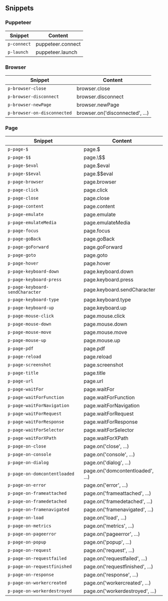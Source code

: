 ## Snippets

### Puppeteer

| Snippet     | Content           |
| ----------- | ----------------- |
| `p-connect` | puppeteer.connect |
| `p-launch`  | puppeteer.launch  |

### Browser

| Snippet                     | Content                         |
| --------------------------- | ------------------------------- |
| `p-browser-close`           | browser.close                   |
| `p-browser-disconnect`      | browser.disconnect              |
| `p-browser-newPage`         | browser.newPage                 |
| `p-browser-on-disconnected` | browser.on('disconnected', ...) |

### Page

| Snippet                         | Content                          |
| ------------------------------- | -------------------------------- |
| `p-page-$`                      | page.\$                          |
| `p-page-$$`                     | page.\\$\$                       |
| `p-page-$eval`                  | page.\$eval                      |
| `p-page-$$eval`                 | page.\$\$eval                    |
| `p-page-browser`                | page.browser                     |
| `p-page-click`                  | page.click                       |
| `p-page-close`                  | page.close                       |
| `p-page-content`                | page.content                     |
| `p-page-emulate`                | page.emulate                     |
| `p-page-emulateMedia`           | page.emulateMedia                |
| `p-page-focus`                  | page.focus                       |
| `p-page-goBack`                 | page.goBack                      |
| `p-page-goForward`              | page.goForward                   |
| `p-page-goto`                   | page.goto                        |
| `p-page-hover`                  | page.hover                       |
| `p-page-keyboard-down`          | page.keyboard.down               |
| `p-page-keyboard-press`         | page.keyboard.press              |
| `p-page-keyboard-sendCharacter` | page.keyboard.sendCharacter      |
| `p-page-keyboard-type`          | page.keyboard.type               |
| `p-page-keyboard-up`            | page.keyboard.up                 |
| `p-page-mouse-click`            | page.mouse.click                 |
| `p-page-mouse-down`             | page.mouse.down                  |
| `p-page-mouse-move`             | page.mouse.move                  |
| `p-page-mouse-up`               | page.mouse.up                    |
| `p-page-pdf`                    | page.pdf                         |
| `p-page-reload`                 | page.reload                      |
| `p-page-screenshot`             | page.screenshot                  |
| `p-page-title`                  | page.title                       |
| `p-page-url`                    | page.url                         |
| `p-page-waitFor`                | page.waitFor                     |
| `p-page-waitForFunction`        | page.waitForFunction             |
| `p-page-waitForNavigation`      | page.waitForNavigation           |
| `p-page-waitForRequest`         | page.waitForRequest              |
| `p-page-waitForResponse`        | page.waitForResponse             |
| `p-page-waitForSelector`        | page.waitForSelector             |
| `p-page-waitForXPath`           | page.waitForXPath                |
| `p-page-on-close`               | page.on('close', ...)            |
| `p-page-on-console`             | page.on('console', ...)          |
| `p-page-on-dialog`              | page.on('dialog', ...)           |
| `p-page-on-domcontentloaded`    | page.on('domcontentloaded', ...) |
| `p-page-on-error`               | page.on('error', ...)            |
| `p-page-on-frameattached`       | page.on('frameattached', ...)    |
| `p-page-on-framedetached`       | page.on('framedetached', ...)    |
| `p-page-on-framenavigated`      | page.on('framenavigated', ...)   |
| `p-page-on-load`                | page.on('load', ...)             |
| `p-page-on-metrics`             | page.on('metrics', ...)          |
| `p-page-on-pageerror`           | page.on('pageerror', ...)        |
| `p-page-on-popup`               | page.on('popup', ...)            |
| `p-page-on-request`             | page.on('request', ...)          |
| `p-page-on-requestfailed`       | page.on('requestfailed', ...)    |
| `p-page-on-requestfinished`     | page.on('requestfinished', ...)  |
| `p-page-on-response`            | page.on('response', ...)         |
| `p-page-on-workercreated`       | page.on('workercreated', ...)    |
| `p-page-on-workerdestroyed`     | page.on('workerdestroyed', ...)  |
